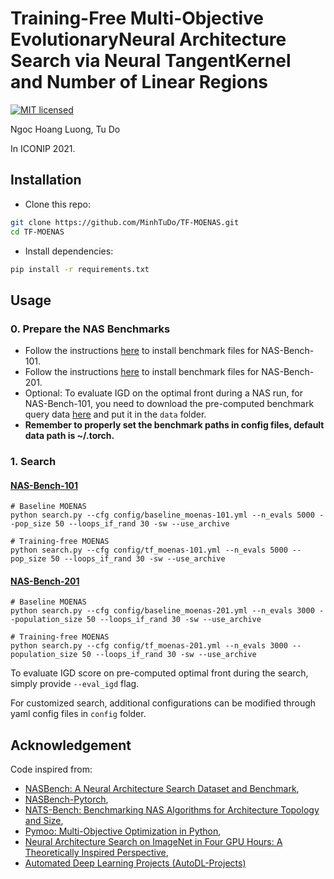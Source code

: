 # Training-Free Multi-Objective EvolutionaryNeural Architecture Search via Neural TangentKernel and Number of Linear Regions

[![MIT licensed](https://img.shields.io/badge/license-MIT-brightgreen.svg)](LICENSE.md)

Ngoc Hoang Luong, Tu Do

In ICONIP 2021.

## Installation

- Clone this repo:

```bash
git clone https://github.com/MinhTuDo/TF-MOENAS.git
cd TF-MOENAS
```

- Install dependencies:

```bash
pip install -r requirements.txt
```

## Usage

### 0. Prepare the NAS Benchmarks

- Follow the instructions [here](https://github.com/google-research/nasbench) to install benchmark files for NAS-Bench-101.
- Follow the instructions [here](https://github.com/D-X-Y/NATS-Bench/blob/main/README.md) to install benchmark files for NAS-Bench-201.
- Optional: To evaluate IGD on the optimal front during a NAS run, for NAS-Bench-101, you need to download the pre-computed benchmark query data [here](https://drive.google.com/file/d/1s3uQkDuHtZQWSKLWMQ3Ikrik4BbJ3ajl/view?usp=sharing) and put it in the `data` folder.
- **Remember to properly set the benchmark paths in config files, default data path is ~/.torch.**

### 1. Search

#### [NAS-Bench-101](https://github.com/google-research/nasbench)

```shell
# Baseline MOENAS
python search.py --cfg config/baseline_moenas-101.yml --n_evals 5000 --pop_size 50 --loops_if_rand 30 -sw --use_archive

# Training-free MOENAS
python search.py --cfg config/tf_moenas-101.yml --n_evals 5000 --pop_size 50 --loops_if_rand 30 -sw --use_archive
```

#### [NAS-Bench-201](https://github.com/D-X-Y/AutoDL-Projects/blob/master/docs/NAS-Bench-201.md)

```shell
# Baseline MOENAS
python search.py --cfg config/baseline_moenas-201.yml --n_evals 3000 --population_size 50 --loops_if_rand 30 -sw --use_archive

# Training-free MOENAS
python search.py --cfg config/tf_moenas-201.yml --n_evals 3000 --population_size 50 --loops_if_rand 30 -sw --use_archive
```

To evaluate IGD score on pre-computed optimal front during the search, simply provide `--eval_igd` flag.

For customized search, additional configurations can be modified through yaml config files in `config` folder.

## Acknowledgement

Code inspired from:

- [NASBench: A Neural Architecture Search Dataset and Benchmark](https://github.com/google-research/nasbench),
- [NASBench-Pytorch](https://github.com/romulus0914/NASBench-PyTorch),
- [NATS-Bench: Benchmarking NAS Algorithms for Architecture Topology and Size](https://github.com/D-X-Y/NATS-Bench),
- [Pymoo: Multi-Objective Optimization in Python](https://github.com/anyoptimization/pymoo),
- [Neural Architecture Search on ImageNet in Four GPU Hours: A Theoretically Inspired Perspective](https://github.com/VITA-Group/TENAS),
- [Automated Deep Learning Projects (AutoDL-Projects)](https://github.com/D-X-Y/AutoDL-Projects)
